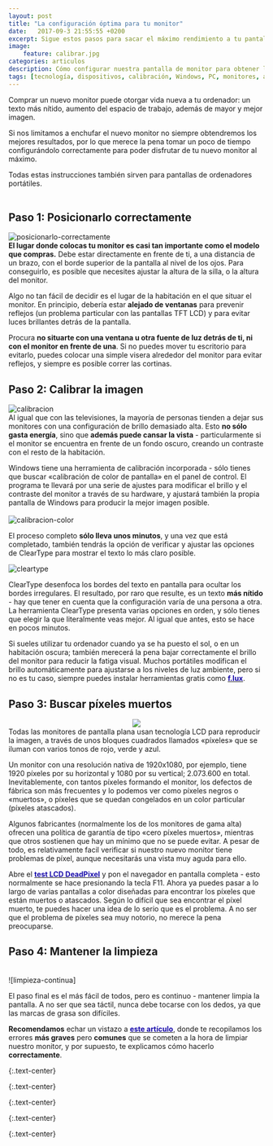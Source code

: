 ```yaml
---
layout: post
title: "La configuración óptima para tu monitor"
date:   2017-09-3 21:55:55 +0200
excerpt: Sigue estos pasos para sacar el máximo rendimiento a tu pantalla. Si quieres disfrutar de la mejor imagen posible, la configuración de un nuevo monitor va más allá de sacarlo de la caja.
image:
    feature: calibrar.jpg
categories: articulos
description: Cómo configurar nuestra pantalla de monitor para obtener los mejores colores y una óptima nitidez. Sacarlo de la caja no es el último paso.
tags: [tecnología, dispositivos, calibración, Windows, PC, monitores, accesorios]
---
```


<!-- more -->
Comprar un nuevo monitor puede otorgar vida nueva a tu ordenador: un texto más nítido, aumento del espacio de trabajo, además de mayor y mejor imagen.

Si nos limitamos a enchufar el nuevo monitor no siempre obtendremos los mejores resultados, por lo que merece la pena tomar un poco de tiempo configurándolo correctamente para poder disfrutar de tu nuevo monitor al máximo.

Todas estas instrucciones también sirven para pantallas de ordenadores portátiles. 
<br /><br />

## Paso 1: Posicionarlo correctamente
![posicionarlo-correctamente]
<br />
**El lugar donde colocas tu monitor es casi tan importante como el modelo que compras.** Debe estar directamente en frente de ti, a una distancia de un brazo, con el borde superior de la pantalla al nivel de los ojos. Para conseguirlo, es posible que necesites ajustar la altura de la silla, o la altura del monitor.

Algo no tan fácil de decidir es el lugar de la habitación en el que situar el monitor. En principio, debería estar **alejado de ventanas** para prevenir reflejos (un problema particular con las pantallas TFT LCD) y para evitar luces brillantes detrás de la pantalla.

Procura **no situarte con una ventana u otra fuente de luz detrás de ti, ni con el monitor en frente de una**. Si no puedes mover tu escritorio para evitarlo, puedes colocar una simple visera alrededor del monitor para evitar reflejos, y siempre es posible correr las cortinas.
<br />

## Paso 2: Calibrar la imagen
![calibracion]
<br />
Al igual que con las televisiones, la mayoría de personas tienden a dejar sus monitores con una configuración de brillo demasiado alta. Esto **no sólo gasta energía**, sino que **además puede cansar la vista** - particularmente si el monitor se encuentra en frente de un fondo oscuro, creando un contraste con el resto de la habitación. 

Windows tiene una herramienta de calibración incorporada - sólo tienes que buscar «calibración de color de pantalla» en el panel de control. El programa te llevará por una serie de ajustes para modificar el brillo y el contraste del monitor a través de su hardware, y ajustará también la propia pantalla de Windows para producir la mejor imagen posible.
<br /><br />
![calibracion-color]

El proceso completo **sólo lleva unos minutos**, y una vez que está completado, también tendrás la opción de verificar y ajustar las opciones de ClearType para mostrar el texto lo más claro posible.

![cleartype]

ClearType desenfoca los bordes del texto en pantalla para ocultar los bordes irregulares. El resultado, por raro que resulte, es un texto **más nítido** - hay que tener en cuenta que la configuración varía de una persona a otra. La herramienta ClearType presenta varias opciones en orden, y sólo tienes que elegir la que literalmente veas mejor. Al igual que antes, esto se hace en pocos minutos.

Si sueles utilizar tu ordenador cuando ya se ha puesto el sol, o en un habitación oscura; también merecerá la pena bajar correctamente el brillo del monitor para reducir la fatiga visual. Muchos portátiles modifican el brillo automáticamente para ajustarse a los niveles de luz ambiente, pero si no es tu caso, siempre puedes instalar herramientas gratis como **<a target='_blank' href="https://justgetflux.com"><font color="#1a0dab">f.lux</font></a>**.

## Paso 3: Buscar píxeles muertos
<center><IMG SRC="/images/pictures/deadpixel-test.jpg"></center>
Todas las monitores de pantalla plana usan tecnología LCD para reproducir la imagen, a través de unos bloques cuadrados llamados «píxeles» que se iluman con varios tonos de rojo, verde y azul.

Un monitor con una resolución nativa de 1920x1080, por ejemplo, tiene 1920 píxeles por su horizontal y 1080 por su vertical; 2.073.600 en total. Inevitablemente, con tantos píxeles formando el monitor, los defectos de fábrica son más frecuentes y lo podemos ver como píxeles negros o «muertos», o píxeles que se quedan congelados en un color particular (píxeles atascados). 

Algunos fabricantes (normalmente los de los monitores de gama alta) ofrecen una política de garantía de tipo «cero píxeles muertos», mientras que otros sostienen que hay un mínimo que no se puede evitar. A pesar de todo, es relativamente facil verificar si nuestro nuevo monitor tiene problemas de píxel, aunque necesitarás una vista muy aguda para ello.

Abre el **<a target="_blank" href="http://jasonfarrell.com/misc/deadpixeltest.php"><font color="#1a0dab">test LCD DeadPixel</font></a>** y pon el navegador en pantalla completa - esto normalmente se hace presionando la tecla F11. Ahora ya puedes pasar a lo largo de varias pantallas a color diseñadas para encontrar los píxeles que están muertos o atascados. Según lo difícil que sea encontrar el píxel muerto, te puedes hacer una idea de lo serio que es el problema. A no ser que el problema de píxeles sea muy notorio, no merece la pena preocuparse.

## Paso 4: Mantener la limpieza 
<br />
![limpieza-continua]
  
El paso final es el más fácil de todos, pero es continuo - mantener limpia la pantalla. A no ser que sea táctil, nunca debe tocarse con los dedos, ya que las marcas de grasa son difíciles.

**Recomendamos** echar un vistazo a **<a target="_blank" href="/articulos/como-limpiar-tu-pantalla/"><font color="#1a0dab">este artículo</font></a>**, donde te recopilamos los errores **más graves** pero **comunes** que se cometen a la hora de limpiar nuestro monitor, y por supuesto, te explicamos cómo hacerlo **correctamente**.

<!--- IMAGENES -->

[posicionarlo-correctamente]: /images/pictures/posicionarlo-correctamente.jpg
{:.text-center}

[calibracion]: /images/pictures/calibracion.jpg
{:.text-center}

[calibracion-color]: /images/pictures/calibracion-color.jpg
{:.text-center}

[cleartype]: /images/pictures/cleartype.jpg
{:.text-center}

[limpieza-continua]: /images/pictures/limpieza-continua.jpg
{:.text-center}
